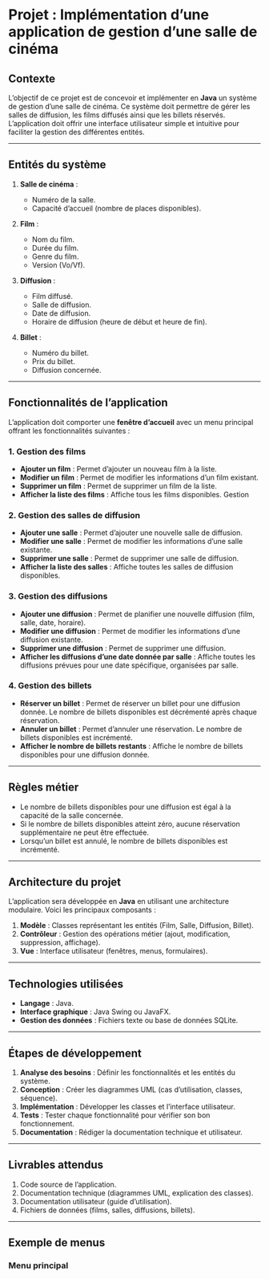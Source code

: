 # Projet : Implémentation d’une application de gestion d’une salle de cinéma

## Contexte
L’objectif de ce projet est de concevoir et implémenter en **Java** un système de gestion d’une salle de cinéma. Ce système doit permettre de gérer les salles de diffusion, les films diffusés ainsi que les billets réservés. L’application doit offrir une interface utilisateur simple et intuitive pour faciliter la gestion des différentes entités.

---

## Entités du système
1. **Salle de cinéma** :
   - Numéro de la salle.
   - Capacité d’accueil (nombre de places disponibles).

2. **Film** :
   - Nom du film.
   - Durée du film.
   - Genre du film.
   - Version (Vo/Vf).

3. **Diffusion** :
   - Film diffusé.
   - Salle de diffusion.
   - Date de diffusion.
   - Horaire de diffusion (heure de début et heure de fin).

4. **Billet** :
   - Numéro du billet.
   - Prix du billet.
   - Diffusion concernée.

---

## Fonctionnalités de l’application
L’application doit comporter une **fenêtre d’accueil** avec un menu principal offrant les fonctionnalités suivantes :

### 1. Gestion des films
   - **Ajouter un film** : Permet d’ajouter un nouveau film à la liste.
   - **Modifier un film** : Permet de modifier les informations d’un film existant.
   - **Supprimer un film** : Permet de supprimer un film de la liste.
   - **Afficher la liste des films** : Affiche tous les films disponibles.
Gestion
### 2. Gestion des salles de diffusion
   - **Ajouter une salle** : Permet d’ajouter une nouvelle salle de diffusion.
   - **Modifier une salle** : Permet de modifier les informations d’une salle existante.
   - **Supprimer une salle** : Permet de supprimer une salle de diffusion.
   - **Afficher la liste des salles** : Affiche toutes les salles de diffusion disponibles.

### 3. Gestion des diffusions
   - **Ajouter une diffusion** : Permet de planifier une nouvelle diffusion (film, salle, date, horaire).
   - **Modifier une diffusion** : Permet de modifier les informations d’une diffusion existante.
   - **Supprimer une diffusion** : Permet de supprimer une diffusion.
   - **Afficher les diffusions d’une date donnée par salle** : Affiche toutes les diffusions prévues pour une date spécifique, organisées par salle.

### 4. Gestion des billets
   - **Réserver un billet** : Permet de réserver un billet pour une diffusion donnée. Le nombre de billets disponibles est décrémenté après chaque réservation.
   - **Annuler un billet** : Permet d’annuler une réservation. Le nombre de billets disponibles est incrémenté.
   - **Afficher le nombre de billets restants** : Affiche le nombre de billets disponibles pour une diffusion donnée.

---

## Règles métier
- Le nombre de billets disponibles pour une diffusion est égal à la capacité de la salle concernée.
- Si le nombre de billets disponibles atteint zéro, aucune réservation supplémentaire ne peut être effectuée.
- Lorsqu’un billet est annulé, le nombre de billets disponibles est incrémenté.

---

## Architecture du projet
L’application sera développée en **Java** en utilisant une architecture modulaire. Voici les principaux composants :
1. **Modèle** : Classes représentant les entités (Film, Salle, Diffusion, Billet).
2. **Contrôleur** : Gestion des opérations métier (ajout, modification, suppression, affichage).
3. **Vue** : Interface utilisateur (fenêtres, menus, formulaires).

---

## Technologies utilisées
- **Langage** : Java.
- **Interface graphique** : Java Swing ou JavaFX.
- **Gestion des données** : Fichiers texte ou base de données SQLite.

---

## Étapes de développement
1. **Analyse des besoins** : Définir les fonctionnalités et les entités du système.
2. **Conception** : Créer les diagrammes UML (cas d’utilisation, classes, séquence).
3. **Implémentation** : Développer les classes et l’interface utilisateur.
4. **Tests** : Tester chaque fonctionnalité pour vérifier son bon fonctionnement.
5. **Documentation** : Rédiger la documentation technique et utilisateur.

---

## Livrables attendus
1. Code source de l’application.
2. Documentation technique (diagrammes UML, explication des classes).
3. Documentation utilisateur (guide d’utilisation).
4. Fichiers de données (films, salles, diffusions, billets).

---

## Exemple de menus
### Menu principal
